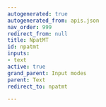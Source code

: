 ```yaml
---
autogenerated: true
autogenerated_from: apis.json
nav_order: 999
redirect_from: null
title: NpatMT
id: npatmt
inputs:
- text
active: true
grand_parent: Input modes
parent: Text
redirect_to: npatmt

---
```


